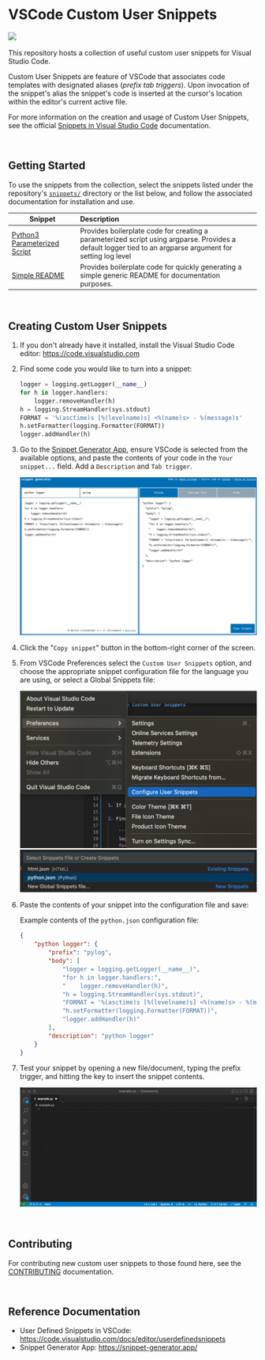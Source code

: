 # VSCode Custom User Snippets

[![](https://shields.io./github/license/rearc/vscode-custom-user-snippets)](https://github.com/rearc/vscode-custom-user-snippets/blob/main/LICENSE)

This repository hosts a collection of useful custom user snippets for Visual Studio Code.

Custom User Snippets are feature of VSCode that associates code templates with designated aliases (*prefix tab triggers*). Upon invocation of the snippet's alias the snippet's code is inserted at the cursor's location within the editor's current active file.

For more information on the creation and usage of Custom User Snippets, see the official [Snippets in Visual Studio Code](https://code.visualstudio.com/docs/editor/userdefinedsnippets)
documentation.

<br/>

## Getting Started
To use the snippets from the collection, select the snippets listed under the repository's [`snippets/`](./snippets/) directory or the list below, and follow the associated documentation for installation and use.

|Snippet|Description|
|---|:--|
|[Python3 Parameterized Script](./snippets/python3-parameterized-script/README.md)| Provides boilerplate code for creating a parameterized script using argparse. Provides a default logger tied to an argparse argument for setting log level|
|[Simple README](./snippets/markdown-basic-readme/README.md)| Provides boilerplate code for quickly generating a simple generic README for documentation purposes.|

<br/>

## Creating Custom User Snippets

1. If you don't already have it installed, install the Visual Studio Code editor: https://code.visualstudio.com

2. Find some code you would like to turn into a snippet:

    ```python
    logger = logging.getLogger(__name__)
    for h in logger.handlers:
        logger.removeHandler(h)
    h = logging.StreamHandler(sys.stdout)
    FORMAT = '%(asctime)s [%(levelname)s] <%(name)s> - %(message)s'
    h.setFormatter(logging.Formatter(FORMAT))
    logger.addHandler(h)
    ```

3. Go to the [Snippet Generator App](https://snippet-generator.app/), ensure VSCode is selected from the available options, and paste the contents of your code in the `Your snippet...` field. Add a `Description` and `Tab trigger`.

    ![](./media/snippet-generator-example.png)

4. Click the "`Copy snippet`" button in the bottom-right corner of the screen.

5. From VSCode Preferences select the `Custom User Snippets` option, and choose the appropriate snippet configuration file for the language you are using, or select a Global Snippets file:


    ![](./media/custom-user-snippet-1.png)
    ![](./media/custom-user-snippet-2.png)

6. Paste the contents of your snippet into the configuration file and save:

    Example contents of the `python.json` configuration file:
    ```json
    {
        "python logger": {
            "prefix": "pylog",
            "body": [
                "logger = logging.getLogger(__name__)",
                "for h in logger.handlers:",
                "    logger.removeHandler(h)",
                "h = logging.StreamHandler(sys.stdout)",
                "FORMAT = '%(asctime)s [%(levelname)s] <%(name)s> - %(message)s'",
                "h.setFormatter(logging.Formatter(FORMAT))",
                "logger.addHandler(h)"
            ],
            "description": "python logger"
        }
    }    
    ```

7. Test your snippet by opening a new file/document, typing the prefix trigger, and hitting the <TAB> key to insert the snippet contents.


    ![](./media/snippet-invocation-example.gif)

<br/>

## Contributing
For contributing new custom user snippets to those found here, see the [CONTRIBUTING](./.github/CONTRIBUTING.md) documentation.

<br/>

## Reference Documentation
* User Defined Snippets in VSCode: https://code.visualstudio.com/docs/editor/userdefinedsnippets
* Snippet Generator App: https://snippet-generator.app/